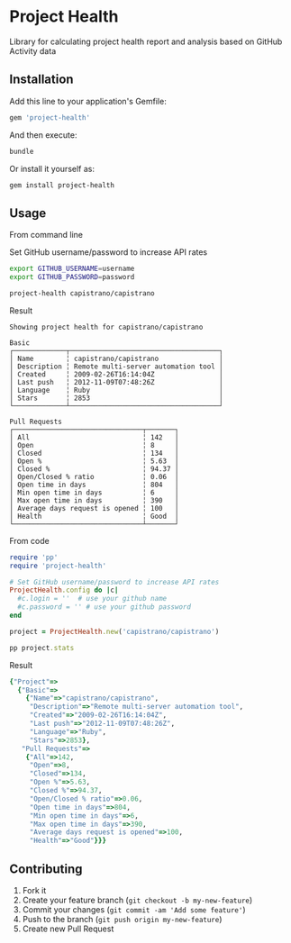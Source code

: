 # Project Health

Library for calculating project health report and analysis based on GitHub Activity data

## Installation

Add this line to your application's Gemfile:

```ruby
gem 'project-health'
```

And then execute:

```bash
bundle
```

Or install it yourself as:

```bash
gem install project-health
```

## Usage

From command line

Set GitHub username/password to increase API rates

```bash
export GITHUB_USERNAME=username
export GITHUB_PASSWORD=password

```

```bash
project-health capistrano/capistrano
```

Result

```
Showing project health for capistrano/capistrano

Basic
┌─────────────┬─────────────────────────────────────┐
│ Name        ╎ capistrano/capistrano               │
│ Description ╎ Remote multi-server automation tool │
│ Created     ╎ 2009-02-26T16:14:04Z                │
│ Last push   ╎ 2012-11-09T07:48:26Z                │
│ Language    ╎ Ruby                                │
│ Stars       ╎ 2853                                │
└─────────────┴─────────────────────────────────────┘

Pull Requests
┌────────────────────────────────┬───────┐
│ All                            ╎ 142   │
│ Open                           ╎ 8     │
│ Closed                         ╎ 134   │
│ Open %                         ╎ 5.63  │
│ Closed %                       ╎ 94.37 │
│ Open/Closed % ratio            ╎ 0.06  │
│ Open time in days              ╎ 804   │
│ Min open time in days          ╎ 6     │
│ Max open time in days          ╎ 390   │
│ Average days request is opened ╎ 100   │
│ Health                         ╎ Good  │
└────────────────────────────────┴───────┘

```


From code

```ruby
require 'pp'
require 'project-health'

# Set GitHub username/password to increase API rates
ProjectHealth.config do |c|
  #c.login = ''  # use your github name
  #c.password = '' # use your github password
end

project = ProjectHealth.new('capistrano/capistrano')

pp project.stats
```

Result

```ruby
{"Project"=>
  {"Basic"=>
    {"Name"=>"capistrano/capistrano",
     "Description"=>"Remote multi-server automation tool",
     "Created"=>"2009-02-26T16:14:04Z",
     "Last push"=>"2012-11-09T07:48:26Z",
     "Language"=>"Ruby",
     "Stars"=>2853},
   "Pull Requests"=>
    {"All"=>142,
     "Open"=>8,
     "Closed"=>134,
     "Open %"=>5.63,
     "Closed %"=>94.37,
     "Open/Closed % ratio"=>0.06,
     "Open time in days"=>804,
     "Min open time in days"=>6,
     "Max open time in days"=>390,
     "Average days request is opened"=>100,
     "Health"=>"Good"}}}
```

## Contributing

1. Fork it
2. Create your feature branch (`git checkout -b my-new-feature`)
3. Commit your changes (`git commit -am 'Add some feature'`)
4. Push to the branch (`git push origin my-new-feature`)
5. Create new Pull Request
